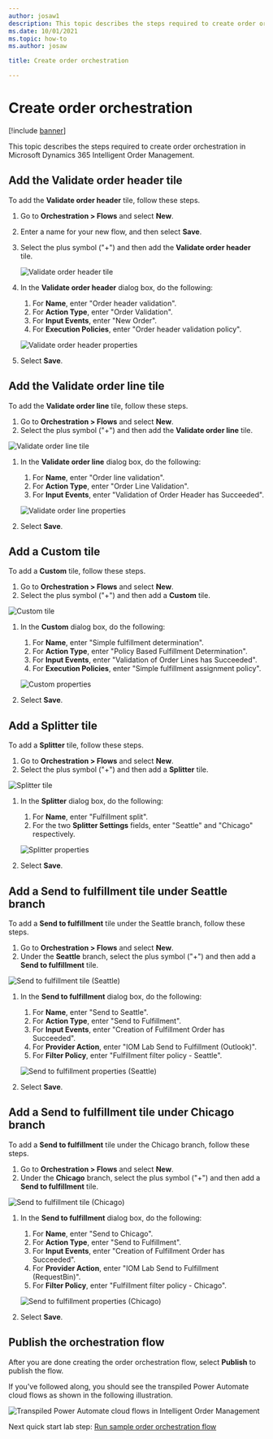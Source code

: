 ```yaml
---
author: josaw1
description: This topic describes the steps required to create order orchestration in Microsoft Dynamics 365 Intelligent Order Management.
ms.date: 10/01/2021
ms.topic: how-to
ms.author: josaw

title: Create order orchestration

---
```


# Create order orchestration

[!include [banner](includes/banner.md)]

This topic describes the steps required to create order orchestration in Microsoft Dynamics 365 Intelligent Order Management.

## Add the Validate order header tile

To add the **Validate order header** tile, follow these steps.

1. Go to **Orchestration \> Flows** and select **New**.
1. Enter a name for your new flow, and then select **Save**.
1. Select the plus symbol ("+") and then add the **Validate order header** tile.

    ![Validate order header tile](media/lab_validate_order_header_tile.png)
1. In the **Validate order header** dialog box, do the following:
    1. For **Name**, enter "Order header validation".
    1. For **Action Type**, enter "Order Validation".
    1. For **Input Events**, enter "New Order".
    1. For **Execution Policies**, enter "Order header validation policy".

    ![Validate order header properties](media/lab_validate_order_header_properties.png)
1. Select **Save**.

## Add the Validate order line tile

To add the **Validate order line** tile, follow these steps.

1. Go to **Orchestration \> Flows** and select **New**.
1. Select the plus symbol ("+") and then add the **Validate order line** tile.

![Validate order line tile](media/lab_validate_order_line_tile.png)
1. In the **Validate order line** dialog box, do the following:
    1. For **Name**, enter "Order line validation".
    1. For **Action Type**, enter "Order Line Validation".
    1. For **Input Events**, enter "Validation of Order Header has Succeeded".

    ![Validate order line properties](media/lab_validate_order_line_properties.png)
1. Select **Save**.

## Add a Custom tile

To add a **Custom** tile, follow these steps.

1. Go to **Orchestration \> Flows** and select **New**.
1. Select the plus symbol ("+") and then add a **Custom** tile.

![Custom tile](media/lab_custom_tile.png)
1. In the **Custom** dialog box, do the following:
    1. For **Name**, enter "Simple fulfillment determination".
    1. For **Action Type**, enter "Policy Based Fulfillment Determination".
    1. For **Input Events**, enter "Validation of Order Lines has Succeeded".
    1. For **Execution Policies**, enter "Simple fulfillment assignment policy".

    ![Custom properties](media/lab_custom_properties.png)
1. Select **Save**.

## Add a Splitter tile

To add a **Splitter** tile, follow these steps.

1. Go to **Orchestration \> Flows** and select **New**.
1. Select the plus symbol ("+") and then add a **Splitter** tile.

![Splitter tile](media/lab_splitter_tile.png)
1. In the **Splitter** dialog box, do the following:
    1. For **Name**, enter "Fulfillment split".
    1. For the two **Splitter Settings** fields, enter "Seattle" and "Chicago" respectively.

    ![Splitter properties](media/lab_splitter_properties.png)
1. Select **Save**.

## Add a Send to fulfillment tile under Seattle branch

To add a **Send to fulfillment** tile under the Seattle branch, follow these steps.

1. Go to **Orchestration \> Flows** and select **New**.
1. Under the **Seattle** branch, select the plus symbol ("+") and then add a **Send to fulfillment** tile.

![Send to fulfillment tile (Seattle)](media/lab_send_fulfillment_tile.png)
1. In the **Send to fulfillment** dialog box, do the following:
    1. For **Name**, enter "Send to Seattle".
    1. For **Action Type**, enter "Send to Fulfillment".
    1. For **Input Events**, enter "Creation of Fulfillment Order has Succeeded".
    1. For **Provider Action**, enter "IOM Lab Send to Fulfillment (Outlook)".
    1. For **Filter Policy**, enter "Fulfillment filter policy - Seattle".

    ![Send to fulfillment properties (Seattle)](media/lab_send_fulfillment_prop.png)
1. Select **Save**.

## Add a Send to fulfillment tile under Chicago branch

To add a **Send to fulfillment** tile under the Chicago branch, follow these steps.

1. Go to **Orchestration \> Flows** and select **New**.
1. Under the **Chicago** branch, select the plus symbol ("+") and then add a **Send to fulfillment** tile.

![Send to fulfillment tile (Chicago)](media/lab_send_fulfillment_tile_2.png)
1. In the **Send to fulfillment** dialog box, do the following:
    1. For **Name**, enter "Send to Chicago".
    1. For **Action Type**, enter "Send to Fulfillment".
    1. For **Input Events**, enter "Creation of Fulfillment Order has Succeeded".
    1. For **Provider Action**, enter "IOM Lab Send to Fulfillment (RequestBin)".
    1. For **Filter Policy**, enter "Fulfillment filter policy - Chicago".

    ![Send to fulfillment properties (Chicago)](media/lab_send_fulfillment_prop_2.png)
1. Select **Save**.

## Publish the orchestration flow

After you are done creating the order orchestration flow, select **Publish** to publish the flow. 

If you've followed along, you should see the transpiled Power Automate cloud flows as shown in the following illustration.

![Transpiled Power Automate cloud flows in Intelligent Order Management](media/lab_order_orch.png)

Next quick start lab step: [Run sample order orchestration flow](lab-run-sample-order-orch-flow.md)

